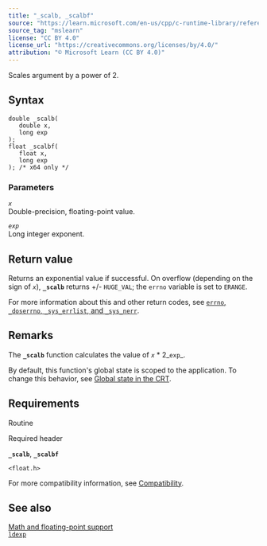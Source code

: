 ```yaml
---
title: "_scalb, _scalbf"
source: "https://learn.microsoft.com/en-us/cpp/c-runtime-library/reference/scalb?view=msvc-170"
source_tag: "mslearn"
license: "CC BY 4.0"
license_url: "https://creativecommons.org/licenses/by/4.0/"
attribution: "© Microsoft Learn (CC BY 4.0)"
---
```

Scales argument by a power of 2.

## Syntax

```
double _scalb(
   double x,
   long exp
);
float _scalbf(
   float x,
   long exp
); /* x64 only */
```

### Parameters

_`x`_  
Double-precision, floating-point value.

_`exp`_  
Long integer exponent.

## Return value

Returns an exponential value if successful. On overflow (depending on the sign of _`x`_), **`_scalb`** returns +/- `HUGE_VAL`; the `errno` variable is set to `ERANGE`.

For more information about this and other return codes, see [`errno`, `_doserrno`, `_sys_errlist`, and `_sys_nerr`](https://learn.microsoft.com/en-us/cpp/c-runtime-library/errno-doserrno-sys-errlist-and-sys-nerr?view=msvc-170).

## Remarks

The **`_scalb`** function calculates the value of _`x`_ \* 2_`exp`_.

By default, this function's global state is scoped to the application. To change this behavior, see [Global state in the CRT](https://learn.microsoft.com/en-us/cpp/c-runtime-library/global-state?view=msvc-170).

## Requirements

Routine

Required header

**`_scalb`**, **`_scalbf`**

`<float.h>`

For more compatibility information, see [Compatibility](https://learn.microsoft.com/en-us/cpp/c-runtime-library/compatibility?view=msvc-170).

## See also

[Math and floating-point support](https://learn.microsoft.com/en-us/cpp/c-runtime-library/floating-point-support?view=msvc-170)  
[`ldexp`](https://learn.microsoft.com/en-us/cpp/c-runtime-library/reference/ldexp?view=msvc-170)